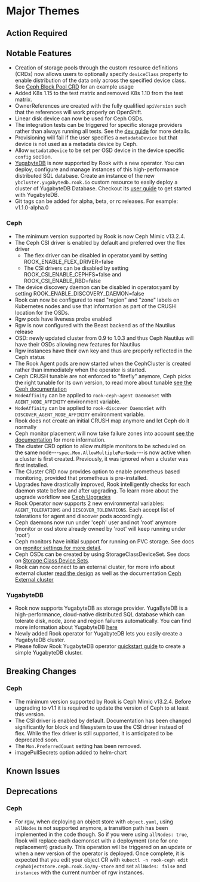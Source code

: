 # Major Themes

## Action Required

## Notable Features
- Creation of storage pools through the custom resource definitions (CRDs) now allows users to optionally specify `deviceClass` property to enable
distribution of the data only across the specified device class. See [Ceph Block Pool CRD](Documentation/ceph-pool-crd.md#ceph-block-pool-crd) for
an example usage
- Added K8s 1.15 to the test matrix and removed K8s 1.10 from the test matrix.
- OwnerReferences are created with the fully qualified `apiVersion` such that the references will work properly on OpenShift.
- Linear disk device can now be used for Ceph OSDs.
- The integration tests can be triggered for specific storage providers rather than always running all tests. See the [dev guide](INSTALL.md#test-storage-provider) for more details.
- Provisioning will fail if the user specifies a `metadataDevice` but that device is not used as a metadata device by Ceph.
- Allow `metadataDevice` to be set per OSD device in the device specific `config` section.
- [YugabyteDB](https://www.yugabyte.com/) is now supported by Rook with a new operator. You can deploy, configure and manage instances of this high-performance distributed SQL database. Create an instance of the new `ybcluster.yugabytedb.rook.io` custom resource to easily deploy a cluster of YugabyteDB Database. Checkout its [user guide](Documentation/yugabytedb.md) to get started with YugabyteDB.
- Git tags can be added for alpha, beta, or rc releases. For example: v1.1.0-alpha.0

### Ceph

- The minimum version supported by Rook is now Ceph Mimic v13.2.4.
- The Ceph CSI driver is enabled by default and preferred over the flex driver
   - The flex driver can be disabled in operator.yaml by setting ROOK_ENABLE_FLEX_DRIVER=false
   - The CSI drivers can be disabled by setting ROOK_CSI_ENABLE_CEPHFS=false and ROOK_CSI_ENABLE_RBD=false
- The device discovery daemon can be disabled in operator.yaml by setting ROOK_ENABLE_DISCOVERY_DAEMON=false
- Rook can now be configured to read "region" and "zone" labels on Kubernetes nodes and use that information as part of the CRUSH location for the OSDs.
- Rgw pods have liveness probe enabled
- Rgw is now configured with the Beast backend as of the Nautilus release
- OSD: newly updated cluster from 0.9 to 1.0.3 and thus Ceph Nautilus will have their OSDs allowing new features for Nautilus
- Rgw instances have their own key and thus are properly reflected in the Ceph status
- The Rook Agent pods are now started when the CephCluster is created rather than immediately when the operator is started.
- Ceph CRUSH tunable are not enforced to "firefly" anymore, Ceph picks the right tunable for its own version, to read more about tunable [see the Ceph documentation](http://docs.ceph.com/docs/master/rados/operations/crush-map/#tunables)
- `NodeAffinity` can be applied to `rook-ceph-agent DaemonSet` with `AGENT_NODE_AFFINITY` environment variable.
- `NodeAffinity` can be applied to `rook-discover DaemonSet` with `DISCOVER_AGENT_NODE_AFFINITY` environment variable.
- Rook does not create an initial CRUSH map anymore and let Ceph do it normally
- Ceph monitor placement will now take failure zones into account [see the
  documentation](Documentation/ceph-advanced-configuration.md#monitor-placement)
  for more information.
- The cluster CRD option to allow multiple monitors to be scheduled on the same
  node---`spec.Mon.AllowMultiplePerNode`---is now active when a cluster is first
  created. Previously, it was ignored when a cluster was first installed.
- The Cluster CRD now provides option to enable prometheus based monitoring, provided that prometheus is pre-installed.
- Upgrades have drastically improved, Rook intelligently checks for each daemon state before and after upgrading. To learn more about the upgrade workflow see [Ceph Upgrades](Documentation/ceph-upgrade.md)
- Rook Operator now supports 2 new environmental variables: `AGENT_TOLERATIONS` and `DISCOVER_TOLERATIONS`. Each accept list of tolerations for agent and discover pods accordingly.
- Ceph daemons now run under 'ceph' user and not 'root' anymore (monitor or osd store already owned by 'root' will keep running under 'root')
- Ceph monitors have initial support for running on PVC storage. See docs on
  [monitor settings for more detail](Documentation/ceph-cluster-crd.md#mon-settings).
- Ceph OSDs can be created by using StorageClassDeviceSet. See docs on [Storage Class Device Sets](Documentation/ceph-cluster-crd.md#storage-class-device-sets).
- Rook can now connect to an external cluster, for more info about external cluster [read the design](https://github.com/rook/rook/blob/master/design/ceph-external-cluster.md) as well as the documentation [Ceph External cluster](Documentation/ceph-cluster-crd.md#external-cluster)

### YugabyteDB

- Rook now supports YugabyteDB as storage provider. YugaByteDB is a high-performance, cloud-native distributed SQL database which can tolerate disk, node, zone and region failures automatically. You can find more information about YugabyteDB [here](https://docs.yugabyte.com/latest/introduction/)
- Newly added Rook operator for YugabyteDB lets you easily create a YugabyteDB cluster.
- Please follow Rook YugabyteDB operator [quickstart guide](Documentation/yugabytedb.md) to create a simple YugabyteDB cluster.

## Breaking Changes

### Ceph

- The minimum version supported by Rook is Ceph Mimic v13.2.4. Before upgrading to v1.1 it is required to update the version of Ceph to at least this version.
- The CSI driver is enabled by default. Documentation has been changed significantly for block and filesystem to use the CSI driver instead of flex.
While the flex driver is still supported, it is anticipated to be deprecated soon.
- The `Mon.PreferredCount` setting has been removed.
- imagePullSecrets option added to helm-chart

## Known Issues

### <Storage Provider>

## Deprecations

### Ceph

- For rgw, when deploying an object store with `object.yaml`, using `allNodes` is not supported anymore, a transition path has been implemented in the code though.
So if you were using `allNodes: true`, Rook will replace each daemonset with a deployment (one for one replacement) gradually.
This operation will be triggered on an update or when a new version of the operator is deployed.
Once complete, it is expected that you edit your object CR with `kubectl -n rook-ceph edit cephobjectstore.ceph.rook.io/my-store` and set `allNodes: false` and `instances` with the current number of rgw instances.

### <Storage Provider>
